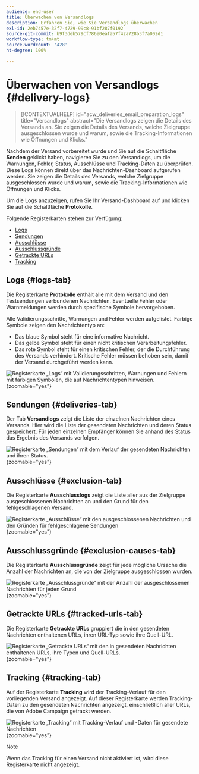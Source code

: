 ```yaml
---
audience: end-user
title: Überwachen von Versandlogs
description: Erfahren Sie, wie Sie Versandlogs überwachen
exl-id: 2eb7457e-32f7-4729-99c8-91bf287f0192
source-git-commit: b9f3deb579cf786e0eafa57f42a728b3f7a002d1
workflow-type: tm+mt
source-wordcount: '428'
ht-degree: 100%

---
```


# Überwachen von Versandlogs {#delivery-logs}

>[!CONTEXTUALHELP]
>id="acw_deliveries_email_preparation_logs"
>title="Versandlogs"
>abstract="Die Versandlogs zeigen die Details des Versands an. Sie zeigen die Details des Versands, welche Zielgruppe ausgeschlossen wurde und warum, sowie die Tracking-Informationen wie Öffnungen und Klicks."

Nachdem der Versand vorbereitet wurde und Sie auf die Schaltfläche **Senden** geklickt haben, navigieren Sie zu den Versandlogs, um die Warnungen, Fehler, Status, Ausschlüsse und Tracking-Daten zu überprüfen. Diese Logs können direkt über das Nachrichten-Dashboard aufgerufen werden. Sie zeigen die Details des Versands, welche Zielgruppe ausgeschlossen wurde und warum, sowie die Tracking-Informationen wie Öffnungen und Klicks.

Um die Logs anzuzeigen, rufen Sie Ihr Versand-Dashboard auf und klicken Sie auf die Schaltfläche **Protokolle**.

Folgende Registerkarten stehen zur Verfügung:

* [Logs](#logs-tab)
* [Sendungen](#deliveries-tab)
* [Ausschlüsse](#exclusion-tab)
* [Ausschlussgründe](#exclusion-causes)
* [Getrackte URLs](#tracked-urls)
* [Tracking](#tracking)

## Logs {#logs-tab}

Die Registerkarte **Protokolle** enthält alle mit dem Versand und den Testsendungen verbundenen Nachrichten. Eventuelle Fehler oder Warnmeldungen werden durch spezifische Symbole hervorgehoben.

Alle Validierungsschritte, Warnungen und Fehler werden aufgelistet. Farbige Symbole zeigen den Nachrichtentyp an:

* Das blaue Symbol steht für eine informative Nachricht.
* Das gelbe Symbol steht für einen nicht kritischen Verarbeitungsfehler.
* Das rote Symbol steht für einen kritischen Fehler, der die Durchführung des Versands verhindert. Kritische Fehler müssen behoben sein, damit der Versand durchgeführt werden kann.

![ Registerkarte „Logs“ mit Validierungsschritten, Warnungen und Fehlern mit farbigen Symbolen, die auf Nachrichtentypen hinweisen.](assets/logs.png){zoomable="yes"}

## Sendungen {#deliveries-tab}

Der Tab **Versandlogs** zeigt die Liste der einzelnen Nachrichten eines Versands. Hier wird die Liste der gesendeten Nachrichten und deren Status gespeichert. Für jeden einzelnen Empfänger können Sie anhand des Status das Ergebnis des Versands verfolgen.

![ Registerkarte „Sendungen“ mit dem Verlauf der gesendeten Nachrichten und ihren Status.](assets/logs2.png){zoomable="yes"}

## Ausschlüsse {#exclusion-tab}

Die Registerkarte **Ausschlusslogs** zeigt die Liste aller aus der Zielgruppe ausgeschlossenen Nachrichten an und den Grund für den fehlgeschlagenen Versand.

![Registerkarte „Ausschlüsse“ mit den ausgeschlossenen Nachrichten und den Gründen für fehlgeschlagene Sendungen](assets/logs3.png){zoomable="yes"}

## Ausschlussgründe {#exclusion-causes-tab}

Die Registerkarte **Ausschlussgründe** zeigt für jede mögliche Ursache die Anzahl der Nachrichten an, die von der Zielgruppe ausgeschlossen wurden.

![Registerkarte „Ausschlussgründe“ mit der Anzahl der ausgeschlossenen Nachrichten für jeden Grund](assets/logs4.png){zoomable="yes"}

## Getrackte URLs {#tracked-urls-tab}

Die Registerkarte **Getrackte URLs** gruppiert die in den gesendeten Nachrichten enthaltenen URLs, ihren URL-Typ sowie ihre Quell-URL.

![Registerkarte „Getrackte URLs“ mit den in gesendeten Nachrichten enthaltenen URLs, ihre Typen und Quell-URLs.](assets/logs5.png){zoomable="yes"}

## Tracking {#tracking-tab}

Auf der Registerkarte **Tracking** wird der Tracking-Verlauf für den vorliegenden Versand angezeigt. Auf dieser Registerkarte werden Tracking-Daten zu den gesendeten Nachrichten angezeigt, einschließlich aller URLs, die von Adobe Campaign getrackt werden.

![Registerkarte „Tracking“ mit Tracking-Verlauf und -Daten für gesendete Nachrichten](assets/logs6.png){zoomable="yes"}

>[!NOTE]
>
>Wenn das Tracking für einen Versand nicht aktiviert ist, wird diese Registerkarte nicht angezeigt.